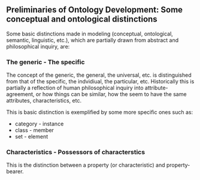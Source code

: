## Preliminaries of Ontology Development: Some conceptual and ontological distinctions 

Some basic distinctions made in modeling (conceptual, ontological, semantic, linguistic, etc.), which are partially drawn from abstract and philosophical inquiry, are:

### The generic - The specific

The concept of the generic, the general, the universal, etc. is distinguished from that of the specific, the indvidiual, the particular, etc. 
Historically this is partially a reflection of human philosophical inquiry into attribute-agreement, or how things can be similar, how the seem to have the same attributes, characteristics, etc. 

This is basic distinction is exemplified by some more specific ones such as:

* category - instance
* class - member
* set - element


### Characteristics - Possessors of characterstics

This is the distinction between a property (or characteristic) and property-bearer.
